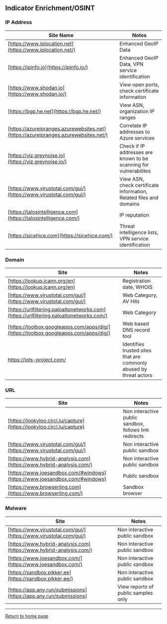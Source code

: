 ## Indicator Enrichment/OSINT

### IP Address

| Site Name                                                                           | Notes                                                              |
| ----------------------------------------------------------------------------------- | ------------------------------------------------------------------ |
| [https://www.iplocation.net](https://www.iplocation.net/)                           | Enhanced GeoIP Data                                                |
| [https://ipinfo.io](https://ipinfo.io/)                                             | Enhanced GeoIP Data, VPN service identification                    |
| [https://www.shodan.io](https://www.shodan.io/)                                     | View open ports, check certificate information                     |
| [https://bgp.he.net](https://bgp.he.net/)                                           | View ASN, organization IP ranges                                   |
| [https://azureipranges.azurewebsites.net](https://azureipranges.azurewebsites.net/) | Correlate IP addresses to Azure services                           |
| [https://viz.greynoise.io](https://viz.greynoise.io/)                               | Check if IP addresses are known to be scanning for vulnerabilites  |
| [https://www.virustotal.com/gui/](https://www.virustotal.com/gui/)                  | View ASN, check certificate information, Related files and domains |
| [https://talosintelligence.com](https://talosintelligence.com/)                     | IP reputation                                                      |
| [https://sicehice.com](https://sicehice.com/)                                       | Threat intelligence lists, VPN service identification              |
### Domain

| Site                                                                                    | Notes                                                              |
| --------------------------------------------------------------------------------------- | ------------------------------------------------------------------ |
| [https://lookup.icann.org/en](https://lookup.icann.org/en)                              | Registration date, WHOIS                                           |
| [https://www.virustotal.com/gui/](https://www.virustotal.com/gui/)                      | Web Category, AV Hits                                              |
| [https://urlfiltering.paloaltonetworks.com](https://urlfiltering.paloaltonetworks.com/) | Web Category                                                       |
| [https://toolbox.googleapps.com/apps/dig/](https://toolbox.googleapps.com/apps/dig/)    | Web based DNS record tool                                          |
| https://lots-project.com/                                                               | Identifies trusted sites that are commonly abused by threat actors |
### URL

| Site                                                                       | Notes                                                  |
| -------------------------------------------------------------------------- | ------------------------------------------------------ |
| [https://lookyloo.circl.lu/capture](https://lookyloo.circl.lu/capture)     | Non interactive public sandbox, follows link redirects |
| [https://www.virustotal.com/gui/](https://www.virustotal.com/gui/)         | Non interactive public sandbox                         |
| [https://www.hybrid-analysis.com](https://www.hybrid-analysis.com/)        | Non interactive public sandbox                         |
| [https://www.joesandbox.com/#windows](https://www.joesandbox.com/#windows) | Public sandbox                                         |
| [https://www.browserling.com](https://www.browserling.com/)                | Sandbox browser                                        |

### Malware

| Site                                                                | Notes                               |
| ------------------------------------------------------------------- | ----------------------------------- |
| [https://www.virustotal.com/gui/](https://www.virustotal.com/gui/)  | Non interactive public sandbox      |
| [https://www.hybrid-analysis.com](https://www.hybrid-analysis.com/) | Non interactive public sandbox      |
| [https://www.joesandbox.com/](https://www.joesandbox.com/)          | Non interactive public sandbox      |
| [https://sandbox.pikker.ee](https://sandbox.pikker.ee/)             | Non interactive public sandbox      |
| [https://app.any.run/submissions](https://app.any.run/submissions)  | View reports of public samples only |

*** 
[Return to home page](../README.md)